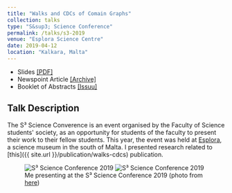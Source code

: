 ```yaml
---
title: "Walks and CDCs of Comain Graphs"
collection: talks
type: "S&sup3; Science Conference"
permalink: /talks/s3-2019
venue: "Esplora Science Centre"
date: 2019-04-12
location: "Kalkara, Malta"
---
```


 - Slides [[PDF]](/files/s-cubed-2019.pdf)
 - Newspoint Article <a target="_blank" href="https://web.archive.org/web/20190628092803/https://www.um.edu.mt/newspoint/events/umevents/2019/04/s-cubedannualscienceconference">[Archive]</a>
 - Booklet of Abstracts <a target="_blank" href="https://issuu.com/scubedpres/docs/booklet">[Issuu]</a>

## Talk Description
The S&sup3; Science Converence is an event organised by the Faculty of Science students' society, as an opportunity for students of the faculty to present their work to their fellow students. This year, the event was held at <a target="_blank" href="http://esplora.org.mt/">Esplora</a>, a science museum in the south of Malta. I presented research related to [this]({{ site.url }}/publication/walks-cdcs) publication.

<figure>
    <img class="welcome2" src="{{ site.url }}/images/s3-2019-1.jpg" alt="S&sup3; Science Conference 2019">
    <img class="welcome2" src="{{ site.url }}/images/s3-2019-2.jpg" alt="S&sup3; Science Conference 2019">
    <figcaption class="caption">Me presenting at the S&sup3; Science Conference 2019 (photo from <a class="plain" target="_blank" href="https://www.facebook.com/pg/Science.Students.Society/photos/?tab=album&album_id=2185268498228071">here</a>)</figcaption>
</figure>

